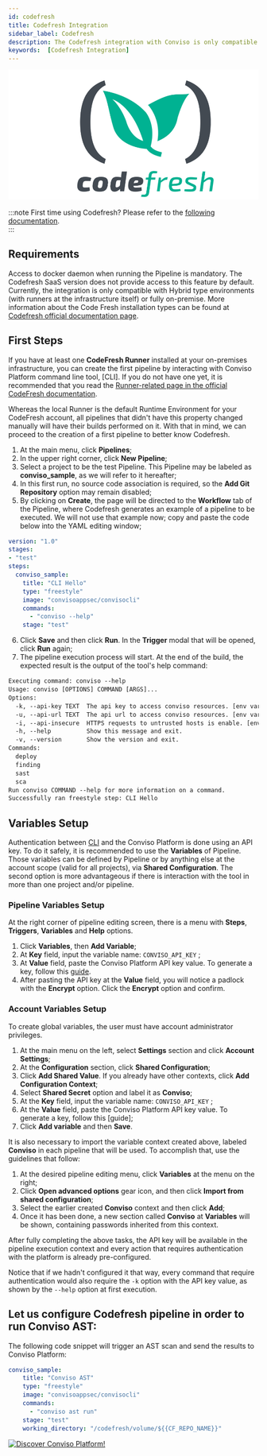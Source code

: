 ```yaml
---
id: codefresh
title: Codefresh Integration
sidebar_label: Codefresh
description: The Codefresh integration with Conviso is only compatible with Hybrid or fully on-premise environments. Know how to execute it.
keywords:  [Codefresh Integration]
---
```


<div style={{textAlign: 'center'}}>

![img](../../static/img/codefresh.png)

</div>

:::note
First time using Codefresh? Please refer to the [following documentation](https://codefresh.io/docs/).  
:::

## Requirements

Access to docker daemon when running the Pipeline is mandatory. The Codefresh SaaS version does not provide access to this feature by default. Currently, the integration is only compatible with Hybrid type environments (with runners at the infrastructure itself) or fully on-premise. More information about the Code Fresh installation types can be found at [Codefresh official documentation page](https://codefresh.io/docs/docs/administration/installation-security/).

## First Steps

If you have at least one **CodeFresh Runner** installed at your on-premises infrastructure, you can create the first pipeline by interacting with Conviso Platform command line tool, [CLI]. If you do not have one yet, it is recommended that you read the [Runner-related page in the official CodeFresh documentation](https://codefresh.io/docs/docs/administration/codefresh-runner/).

Whereas the local Runner is the default Runtime Environment for your CodeFresh account, all pipelines that didn't have this property changed manually will have their builds performed on it. With that in mind, we can proceed to the creation of a first pipeline to better know Codefresh.

1. At the main menu, click **Pipelines**;
2. In the upper right corner, click **New Pipeline**;
3. Select a project to be the test Pipeline. This Pipeline may be labeled as **conviso_sample**, as we will refer to it hereafter;
4. In this first run, no source code association is required, so the **Add Git Repository** option may remain disabled;
5. By clicking on **Create**, the page will be directed to the **Workflow** tab of the Pipeline, where Codefresh generates an example of a pipeline to be executed. We will not use that example now; copy and paste the code below into the YAML editing window;

```yml
version: "1.0"
stages:
- "test"
steps:
  conviso_sample:
    title: "CLI Hello"
    type: "freestyle"
    image: "convisoappsec/convisocli"
    commands:
      - "conviso --help"
    stage: "test"
```

6. Click **Save** and then click **Run**. In the **Trigger** modal that will be opened, click **Run** again;
7. The pipeline execution process will start. At the end of the build, the expected result is the output of the tool's help command:

```txt title="Output:"
Executing command: conviso --help
Usage: conviso [OPTIONS] COMMAND [ARGS]...
Options:
  -k, --api-key TEXT  The api key to access conviso resources. [env var: FLOW_API_KEY]
  -u, --api-url TEXT  The api url to access conviso resources. [env var: FLOW_API_URL; default: https://app.convisoappsec.com]
  -i, --api-insecure  HTTPS requests to untrusted hosts is enable. [env var: FLOW_API_INSECURE; default: False]
  -h, --help          Show this message and exit.
  -v, --version       Show the version and exit.
Commands:
  deploy
  finding
  sast
  sca
Run conviso COMMAND --help for more information on a command.
Successfully ran freestyle step: CLI Hello
```

## Variables Setup

Authentication between [CLI](../cli/installation) and the Conviso Platform is done using an API key. To do it safely, it is recommended to use the **Variables** of Pipeline. Those variables can be defined by Pipeline or by anything else at the account scope (valid for all projects), via **Shared Configuration**. The second option is more advantageous if there is interaction with the tool in more than one project and/or pipeline.

### Pipeline Variables Setup

At the right corner of pipeline editing screen, there is a menu with **Steps**, **Triggers**, **Variables** and **Help** options. 

1. Click **Variables**, then **Add Variable**;
2. At **Key** field, input the variable name: ```CONVISO_API_KEY``` ;
3. At **Value** field, paste the Conviso Platform API key value. To generate a key, follow this [guide](../api/generate-apikey).
4. After pasting the API key at the **Value** field, you will notice a padlock with the **Encrypt** option. Click the **Encrypt** option and confirm.

### Account Variables Setup

To create global variables, the user must have account administrator privileges.

1. At the main menu on the left, select **Settings** section and click **Account Settings**;
2. At the **Configuration** section, click **Shared Configuration**;
3. Click **Add Shared Value**. If you already have other contexts, click **Add Configuration Context**;
4. Select **Shared Secret** option and label it as **Conviso**;
5. At the **Key** field, input the variable name: ```CONVISO_API_KEY``` ;
6. At the **Value** field, paste the Conviso Platform API key value. To generate a key, follow this [guide];
7. Click **Add variable** and then **Save**.

It is also necessary to import the variable context created above, labeled **Conviso** in each pipeline that will be used. To accomplish that, use the guidelines that follow:

1. At the desired pipeline editing menu, click **Variables** at the menu on the right;
2. Click **Open advanced options** gear icon, and then click **Import from shared configuration**;
3. Select the earlier created **Conviso** context and then click **Add**;
4. Once it has been done, a new section called **Conviso** at **Variables** will be shown, containing passwords inherited from this context.

After fully completing the above tasks, the API key will be available in the pipeline execution context and every action that requires authentication with the platform is already pre-configured.

Notice that if we hadn't configured it that way, every command that require authentication would also require the ```-k``` option with the API key value, as shown by the ```--help``` option at first execution.

## Let us configure Codefresh pipeline in order to run Conviso AST:

The following code snippet will trigger an AST scan and send the results to Conviso Platform:

```yml
conviso_sample:
    title: "Conviso AST"
    type: "freestyle"
    image: "convisoappsec/convisocli"
    commands:
      - "conviso ast run"
    stage: "test"
    working_directory: "/codefresh/volume/${{CF_REPO_NAME}}"
```

[![Discover Conviso Platform!](https://no-cache.hubspot.com/cta/default/5613826/interactive-125788977029.png)](https://cta-service-cms2.hubspot.com/web-interactives/public/v1/track/redirect?encryptedPayload=AVxigLKtcWzoFbzpyImNNQsXC9S54LjJuklwM39zNd7hvSoR%2FVTX%2FXjNdqdcIIDaZwGiNwYii5hXwRR06puch8xINMyL3EXxTMuSG8Le9if9juV3u%2F%2BX%2FCKsCZN1tLpW39gGnNpiLedq%2BrrfmYxgh8G%2BTcRBEWaKasQ%3D&webInteractiveContentId=125788977029&portalId=5613826)